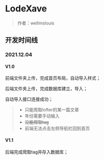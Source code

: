 # LodeXave

> 作者：wellmslouis

## 开发时间线

### 2021.12.04

#### V1.0

前端文件夹上传，完成首页布局，自动导入样式；

后端文件夹上传，完成数据库建立，导入；

自动导入接口连接成功；

> - 只能爬取lofter的某一篇文章
> - 年份需要手动输入
> - ~~没能爬取tag~~
> - 前端无法点击左侧导航栏回到首页

#### V1.1

后端完成爬取tag并存入数据库；